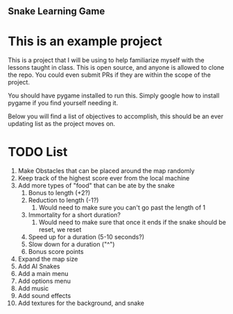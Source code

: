 ## Snake Learning Game
# This is an example project

This is a project that I will be using to help familiarize myself with the lessons
taught in class. This is open source, and anyone is allowed to clone the repo. You could
even submit PRs if they are within the scope of the project.

You should have pygame installed to run this. 
Simply google how to install pygame if you find yourself needing it.

Below you will find a list of objectives to accomplish, 
this should be an ever updating list as the project moves on.

# TODO List
1. Make Obstacles that can be placed around the map randomly
2. Keep track of the highest score ever from the local machine
3. Add more types of "food" that can be ate by the snake
   1. Bonus to length (+2?)
   2. Reduction to length (-1?)
      1. Would need to make sure you can't go past the length of 1
   3. Immortality for a short duration?
      1. Would need to make sure that once it ends if the snake should be reset, we reset
   4. Speed up for a duration (5-10 seconds?)
   5. Slow down for a duration ("^")
   6. Bonus score points
4. Expand the map size
5. Add AI Snakes
6. Add a main menu
7. Add options menu
8. Add music
9. Add sound effects
10. Add textures for the background, and snake
